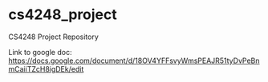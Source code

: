 # cs4248_project
CS4248 Project Repository

Link to google doc:
https://docs.google.com/document/d/18OV4YFFsvyWmsPEAJR51tyDvPeBnmCaiiTZcH8igDEk/edit
